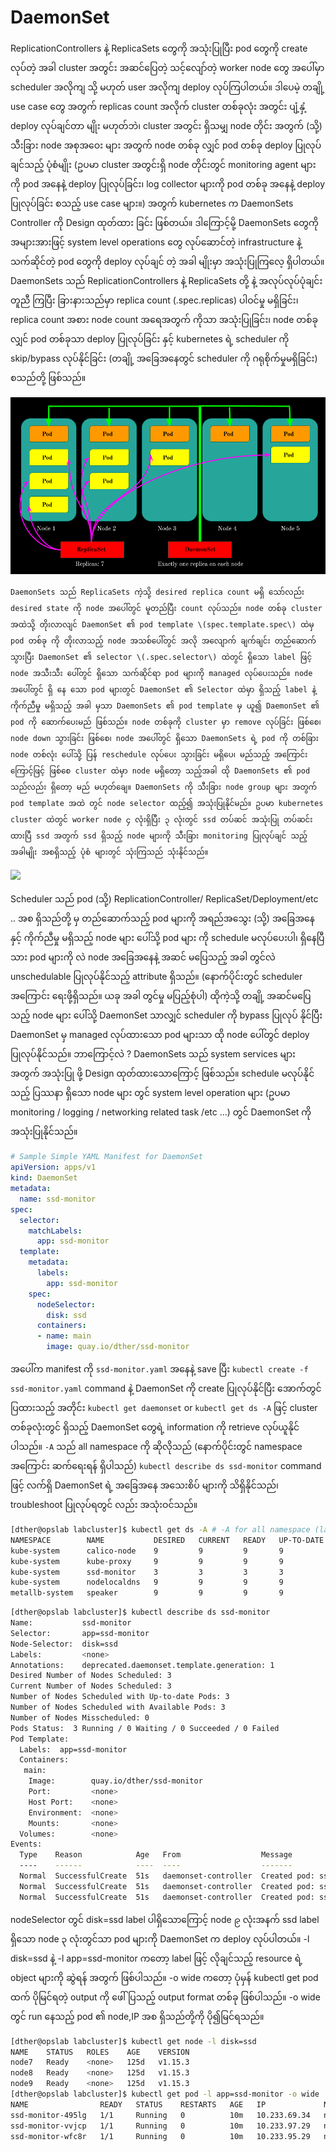 # DaemonSet

ReplicationControllers နဲ့ ReplicaSets တွေကို အသုံးပြုပြီး pod တွေကို create လုပ်တဲ့ အခါ cluster အတွင်း အဆင်ပြေတဲ့ သင့်လျော်တဲ့ worker node တွေ အပေါ်မှာ scheduler အလိုကျ သို့ မဟုတ် user အလိုကျ deploy လုပ်ကြပါတယ်။ ဒါပေမဲ့ တချို့ use case တွေ အတွက် replicas count အလိုက် cluster တစ်ခုလုံး အတွင်း ပျံ့နှံ့ deploy လုပ်ချင်တာ မျိုး မဟုတ်ဘဲ၊ cluster အတွင်း ရှိသမျှ node တိုင်း အတွက် \(သို့\) သီးခြား node အစုအဝေး များ အတွက် node တစ်ခု လျှင် pod တစ်ခု deploy ပြုလုပ်ချင်သည့် ပုံစံမျိုး \(ဥပမာ cluster အတွင်းရှိ node တိုင်းတွင် monitoring agent များ ကို pod အနေနဲ့ deploy ပြုလုပ်ခြင်း၊ log collector များကို pod တစ်ခု အနေနဲ့ deploy ပြုလုပ်ခြင်း စသည့် use case များ။\) အတွက် kubernetes က DaemonSets Controller ကို Design ထုတ်ထား ခြင်း ဖြစ်တယ်။ ဒါကြောင့်မို့ DaemonSets တွေကို အများအားဖြင့် system level operations တွေ လုပ်ဆောင်တဲ့ infrastructure နဲ့ သက်ဆိုင်တဲ့ pod တွေကို deploy လုပ်ချင် တဲ့ အခါ မျိုးမှာ အသုံးပြုကြလေ့ ရှိပါတယ်။ DaemonSets သည် ReplicationControllers နဲ့ ReplicaSets တို့ နဲ့ အလုပ်လုပ်ပုံချင်း တူညီ ကြပြီး ခြားနားသည်မှာ replica count \(.spec.replicas\) ပါဝင်မှု မရှိခြင်း၊ replica count အစား node count အရေအတွက် ကိုသာ အသုံးပြုခြင်း၊ node တစ်ခု လျှင် pod တစ်ခုသာ deploy ပြုလုပ်ခြင်း နှင့် kubernetes ရဲ့ scheduler ကို skip/bypass လုပ်နိုင်ခြင်း \(တချို့ အခြေအနေတွင် scheduler ကို ဂရုစိုက်မှုမရှိခြင်း\) စသည်တို့ ဖြစ်သည်။

![](.gitbook/assets/daemonset01.png)

    DaemonSets သည် ReplicaSets ကဲ့သို့ desired replica count မရှိ သော်လည်း desired state ကို node အပေါ်တွင် မူတည်ပြီး count လုပ်သည်။ node တစ်ခု cluster အထဲသို့ တိုးလာလျင် DaemonSet ၏ pod template \(spec.template.spec\) ထဲမှ pod တစ်ခု ကို တိုးလာသည့် node အသစ်ပေါ်တွင် အလို အလျောက် ချက်ချင်း တည်ဆောက်သွားပြီး DaemonSet ၏ selector \(.spec.selector\) ထဲတွင် ရှိသော label ဖြင့် node အသီးသီး ပေါ်တွင် ရှိသော သက်ဆိုင်ရာ pod များကို managed လုပ်ပေးသည်။ node အပေါ်တွင် ရှိ နေ သော pod များတွင် DaemonSet ၏ Selector ထဲမှာ ရှိသည့် label နဲ့ ကိုက်ညီမှု မရှိသည့် အခါ မှသာ DaemonSets ၏ pod template မှ ယူ၍ DaemonSet ၏ pod ကို ဆောက်ပေးမည် ဖြစ်သည်။ node တစ်ခုကို cluster မှာ remove လုပ်ခြင်း ဖြစ်စေ၊ node down သွားခြင်း ဖြစ်စေ၊ node အပေါ်တွင် ရှိသော DaemonSets ရဲ့ pod ကို တစ်ခြား node တစ်လုံး ပေါ်သို့ ပြန် reschedule လုပ်ပေး သွားခြင်း မရှိပေ၊ မည်သည့် အကြောင်းကြောင့်ဖြင့် ဖြစ်စေ cluster ထဲမှာ node မရှိတော့ သည့်အခါ ထို DaemonSets ၏ pod သည်လည်း ရှိတော့ မည် မဟုတ်ချေ။ DaemonSets ကို သီးခြား node group များ အတွက် pod template အထဲ တွင် node selector ထည့်၍ အသုံးပြုနိုင်မည်။ ဥပမာ kubernetes cluster ထဲတွင် worker node ၄ လုံးရှိပြီး ၃ လုံးတွင် ssd တပ်ဆင် အသုံးပြု တပ်ဆင်းထားပြီ ssd အတွက် ssd ရှိသည့် node များကို သီးခြား monitoring ပြုလုပ်ချင် သည့် အခါမျိုး အစရှိသည့် ပုံစံ များတွင် သုံးကြသည် သုံးနိုင်သည်။



![](https://lh4.googleusercontent.com/kUOnm6P6QsQf7A_FfCSnEcLy8zuTDgNYW6ZFTxA4HBB7jT4BLnMQUYVJ1WiHcQN9tXv9Hj6Yk3ZzWgcmHHwPNIusb08eRSLHbF_o9v7ACmnBdYdXYUtaCbff_lBHXvEOe8ABRMRr544)

   Scheduler သည် pod \(သို့\) ReplicationController/ ReplicaSet/Deployment/etc .. အစ ရှိသည်တို့ မှ တည်ဆောက်သည့် pod များကို အရည်အသွေး \(သို့\) အခြေအနေ နှင့် ကိုက်ညီမှု မရှိသည့် node များ ပေါ်သို့ pod များ ကို schedule မလုပ်ပေးပါ၊ ရှိနေပြီသား pod များကို လဲ node အခြေအနေနဲ့ အဆင် မပြေသည့် အခါ တွင်လဲ unschedulable ပြုလုပ်နိုင်သည့် attribute ရှိသည်။ \(နောက်ပိုင်းတွင် scheduler အကြောင်း ရေးဖို့ရှိသည်။ ယခု အခါ တွင်မှု မပြည့်စုံပါ\) ထိုကဲ့သို့ တချို့ အဆင်မပြေသည့် node များ ပေါ်သို့ DaemonSet သာလျှင် scheduler ကို bypass ပြုလုပ် နိုင်ပြီး DaemonSet မှ managed လုပ်ထားသော pod များသာ ထို node ပေါ်တွင် deploy ပြုလုပ်နိုင်သည်။ ဘာကြောင့်လဲ ? DaemonSets သည် system services များ အတွက် အသုံးပြု ဖို့ Design ထုတ်ထားသောကြောင့် ဖြစ်သည်။ schedule မလုပ်နိုင်သည့် ပြဿနာ ရှိသော node များ တွင် system level operation များ \(ဥပမာ monitoring / logging / networking related task /etc ...\) တွင် DaemonSet ကို အသုံးပြုနိုင်သည်။

```yaml
# Sample Simple YAML Manifest for DaemonSet
apiVersion: apps/v1
kind: DaemonSet
metadata:
  name: ssd-monitor
spec:
  selector:
    matchLabels:
      app: ssd-monitor
  template:
    metadata:
      labels:
        app: ssd-monitor
    spec:
      nodeSelector:
        disk: ssd
      containers:
      - name: main
        image: quay.io/dther/ssd-monitor
```

  အပေါ်က manifest ကို `ssd-monitor.yaml` အနေနဲ့ save ပြီး `kubectl create -f ssd-monitor.yaml` command နဲ့ DaemonSet ကို create ပြုလုပ်နိုင်ပြီး အောက်တွင် ပြထားသည့် အတိုင်း `kubectl get daemonset` or `kubectl get ds -A` ဖြင့် cluster တစ်ခုလုံးတွင် ရှိသည့် DaemonSet တွေရဲ့ information ကို retrieve လုပ်ယူနိုင်ပါသည်။ `-A` သည် all namespace ကို ဆိုလိုသည် \(နောက်ပိုင်းတွင် namespace အကြောင်း ဆက်ရေးရန် ရှိပါသည်\) `kubectl describe ds ssd-monitor` command ဖြင့် လက်ရှိ DaemonSet ရဲ့ အခြေအနေ အသေးစိပ် များကို သိရှိနိုင်သည်၊ troubleshoot ပြုလုပ်ရတွင် လည်း အသုံးဝင်သည်။

```bash
[dther@opslab labcluster]$ kubectl get ds -A # -A for all namespace (later explain namespace)
NAMESPACE        NAME           DESIRED   CURRENT   READY   UP-TO-DATE   AVAILABLE   NODE SELECTOR                 AGE
kube-system      calico-node    9         9         9       9            9           <none>                        125d
kube-system      kube-proxy     9         9         9       9            9           beta.kubernetes.io/os=linux   125d
kube-system      ssd-monitor    3         3         3       3            3           disk=ssd                      125d
kube-system      nodelocaldns   9         9         9       9            9           <none>                        125d
metallb-system   speaker        9         9         9       9            9           beta.kubernetes.io/os=linux   125d
```

```bash
[dther@opslab labcluster]$ kubectl describe ds ssd-monitor 
Name:           ssd-monitor
Selector:       app=ssd-monitor
Node-Selector:  disk=ssd
Labels:         <none>
Annotations:    deprecated.daemonset.template.generation: 1
Desired Number of Nodes Scheduled: 3
Current Number of Nodes Scheduled: 3
Number of Nodes Scheduled with Up-to-date Pods: 3
Number of Nodes Scheduled with Available Pods: 3
Number of Nodes Misscheduled: 0
Pods Status:  3 Running / 0 Waiting / 0 Succeeded / 0 Failed
Pod Template:
  Labels:  app=ssd-monitor
  Containers:
   main:
    Image:        quay.io/dther/ssd-monitor
    Port:         <none>
    Host Port:    <none>
    Environment:  <none>
    Mounts:       <none>
  Volumes:        <none>
Events:
  Type    Reason            Age   From                  Message
  ----    ------            ----  ----                  -------
  Normal  SuccessfulCreate  51s   daemonset-controller  Created pod: ssd-monitor-wfc8r
  Normal  SuccessfulCreate  51s   daemonset-controller  Created pod: ssd-monitor-495lg
  Normal  SuccessfulCreate  51s   daemonset-controller  Created pod: ssd-monitor-vvjcp

```

nodeSelector တွင် disk=ssd label ပါရှိသောကြောင့် node ၉ လုံးအနက် ssd label ရှိသော node ၃ လုံးတွင်သာ pod များကို DaemonSet က deploy လုပ်ပါတယ်။ -l disk=ssd နဲ့ -l app=ssd-monitor ကတော့ label ဖြင့် လိုချင်သည့် resource ရဲ့ object များကို ဆွဲရန် အတွက် ဖြစ်ပါသည်။ -o wide ကတော့ ပုံမှန် kubectl get pod ထက် ပိုမြင်ရတဲ့ output ကို ဖေါ်ပြသည့် output format တစ်ခု ဖြစ်ပါသည်။ -o wide တွင် run နေသည့် pod ၏ node,IP အစ ရှိသည်တို့ကို ပို၍မြင်ရသည်။

```bash
[dther@opslab labcluster]$ kubectl get node -l disk=ssd
NAME    STATUS   ROLES    AGE    VERSION
node7   Ready    <none>   125d   v1.15.3
node8   Ready    <none>   125d   v1.15.3
node9   Ready    <none>   125d   v1.15.3
[dther@opslab labcluster]$ kubectl get pod -l app=ssd-monitor -o wide
NAME                READY   STATUS    RESTARTS   AGE   IP             NODE    NOMINATED NODE   READINESS GATES
ssd-monitor-495lg   1/1     Running   0          10m   10.233.69.34   node8   <none>           <none>
ssd-monitor-vvjcp   1/1     Running   0          10m   10.233.97.29   node9   <none>           <none>
ssd-monitor-wfc8r   1/1     Running   0          10m   10.233.95.29   node7   <none>           <none>

```

